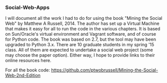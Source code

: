 ### Social-Web-Apps
I will document all the work I had to do for using the book "Mining the Social Web" by Matthew A Russell, 2014. The author has set up a Virtual Machine that makes it easy for all to run the code in the various chapters. It is based on Sun/Oracle's virtual environment and Vagrant software, and of course for Python code. The book was based on 2.7, but the tool may have been upgraded to Python 3.x. 
There are 10 graduate students in my spring '15 class. All of them are expected to undertake a social web project (some  may choose the paper option). Either way, I hope to provide links to their online resources here.

For all the book code: https://github.com/ptwobrussell/Mining-the-Social-Web-2nd-Edition 
